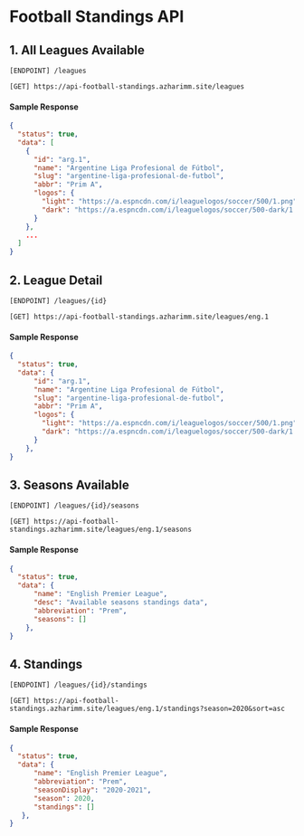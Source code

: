 # Football Standings API

## 1. All Leagues Available
```[ENDPOINT] /leagues```
```url
[GET] https://api-football-standings.azharimm.site/leagues
```

#### Sample Response
```json
{
  "status": true,
  "data": [
    {
      "id": "arg.1",
      "name": "Argentine Liga Profesional de Fútbol",
      "slug": "argentine-liga-profesional-de-futbol",
      "abbr": "Prim A",
      "logos": {
        "light": "https://a.espncdn.com/i/leaguelogos/soccer/500/1.png",
        "dark": "https://a.espncdn.com/i/leaguelogos/soccer/500-dark/1.png"
      }
    },
    ...
  ]
}
```

## 2. League Detail
```[ENDPOINT] /leagues/{id}```
```url
[GET] https://api-football-standings.azharimm.site/leagues/eng.1
```

#### Sample Response
```json
{
  "status": true,
  "data": {
      "id": "arg.1",
      "name": "Argentine Liga Profesional de Fútbol",
      "slug": "argentine-liga-profesional-de-futbol",
      "abbr": "Prim A",
      "logos": {
        "light": "https://a.espncdn.com/i/leaguelogos/soccer/500/1.png",
        "dark": "https://a.espncdn.com/i/leaguelogos/soccer/500-dark/1.png"
      }
    },
}
```

## 3. Seasons Available
```[ENDPOINT] /leagues/{id}/seasons```
```url
[GET] https://api-football-standings.azharimm.site/leagues/eng.1/seasons
```

#### Sample Response
```json
{
  "status": true,
  "data": {
      "name": "English Premier League",
      "desc": "Available seasons standings data",
      "abbreviation": "Prem",
      "seasons": []
    },
}
```

## 4. Standings
```[ENDPOINT] /leagues/{id}/standings```
```url
[GET] https://api-football-standings.azharimm.site/leagues/eng.1/standings?season=2020&sort=asc
```

#### Sample Response
```json
{
  "status": true,
  "data": {
      "name": "English Premier League",
      "abbreviation": "Prem",
      "seasonDisplay": "2020-2021",
      "season": 2020,
      "standings": []
   },
}
```
